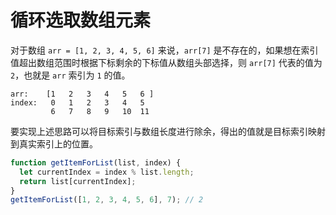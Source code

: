<author-info date="1631160947586"></author-info>

# 循环选取数组元素

对于数组 `arr = [1, 2, 3, 4, 5, 6]` 来说，`arr[7]` 是不存在的，如果想在索引值超出数组范围时根据下标剩余的下标值从数组头部选择，则 `arr[7]` 代表的值为 `2`，也就是 `arr` 索引为 `1` 的值。

    arr:    [1   2   3   4   5   6 ]
    index:   0   1   2   3   4   5
             6   7   8   9   10  11 

要实现上述思路可以将目标索引与数组长度进行除余，得出的值就是目标索引映射到真实索引上的位置。

```js
function getItemForList(list, index) {
  let currentIndex = index % list.length;
  return list[currentIndex];
}
getItemForList([1, 2, 3, 4, 5, 6], 7); // 2
```
